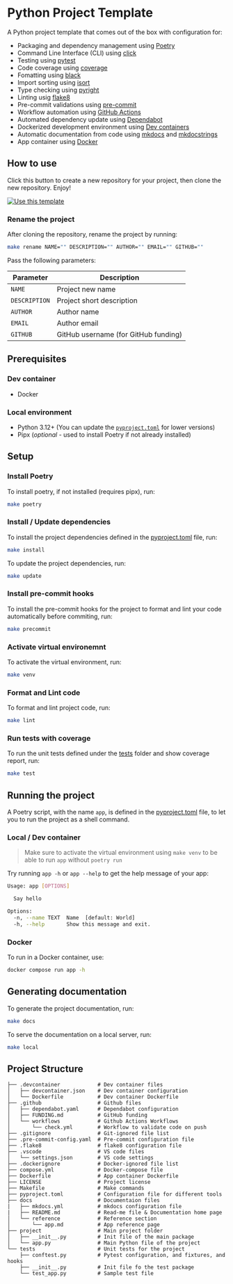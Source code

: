 # Python Project Template 
A Python project template that comes out of the box with configuration for:

- Packaging and dependency management using [Poetry](https://python-poetry.org)
- Command Line Interface (CLI) using [click](https://click.palletsprojects.com)
- Testing using [pytest](https://pytest.org)
- Code coverage using [coverage](https://coverage.readthedocs.io)
- Fomatting using [black](https://black.readthedocs.io) 
- Import sorting using [isort](https://pycqa.github.io/isort)
- Type checking using [pyright](https://microsoft.github.io/pyright)
- Linting usig [flake8](https://flake8.pycqa.org)
- Pre-commit validations using [pre-commit](https://pre-commit.com)
- Workflow automation using [GitHub Actions](https://github.com/features/actions)
- Automated dependency update using [Dependabot](https://docs.github.com/en/code-security/dependabot)
- Dockerized development environment using [Dev containers](https://code.visualstudio.com/docs/devcontainers/containers)
- Automatic documentation from code using [mkdocs](https://www.mkdocs.org) and [mkdocstrings](https://mkdocstrings.github.io)
- App container using [Docker](https://docker.com)

## How to use
Click this button to create a new repository for your project, then clone the new repository. Enjoy!

[![Use this template]( https://img.shields.io/badge/Use%20this%20template-238636?style=for-the-badge)](https://github.com/amrabed/python/generate)

### Rename the project
After cloning the repository, rename the project by running:
```bash
make rename NAME="" DESCRIPTION="" AUTHOR="" EMAIL="" GITHUB=""
```
Pass the following parameters:

Parameter | Description
--- | ---
`NAME` | Project new name
`DESCRIPTION` | Project short description
`AUTHOR` | Author name
`EMAIL`| Author email 
`GITHUB`| GitHub username (for GitHub funding)


## Prerequisites
### Dev container
- Docker

### Local environment
- Python 3.12+ (You can update the [`pyproject.toml`](../pyproject.toml#L39) for lower versions)
- Pipx (*optional* - used to install Poetry if not already installed)

## Setup

### Install Poetry
To install poetry, if not installed (requires pipx), run:
```bash
make poetry
```

### Install / Update dependencies
To install the project dependencies defined in the [pyproject.toml](../pyproject.toml) file, run:
```bash
make install
```

To update the project dependencies, run:
```bash
make update
```

### Install pre-commit hooks
To install the pre-commit hooks for the project to format and lint your code automatically before commiting, run: 
```bash
make precommit
```

### Activate virtual environemnt
To activate the virtual environment, run:
```bash
make venv
```

### Format and Lint code
To format and lint project code, run:
```bash
make lint
```

### Run tests with coverage
To run the unit tests defined under the [tests](../tests/) folder and show coverage report, run:
```bash
make test
```

## Running the project
A Poetry script, with the name `app`, is defined in the [pyproject.toml](../pyproject.toml#L36) file, to let you to run the project as a shell command.

### Local / Dev container
> Make sure to activate the virtual environment using `make venv` to be able to run `app` without `poetry run`

Try running `app -h` or `app --help` to get the help message of your app:
```bash
Usage: app [OPTIONS]

  Say hello

Options:
  -n, --name TEXT  Name  [default: World]
  -h, --help       Show this message and exit.
```

### Docker
To run in a Docker container, use:
```bash
docker compose run app -h
```

## Generating documentation
To generate the project documentation, run:
```bash
make docs
```
To serve the documentation on a local server, run:
```bash
make local
```

## Project Structure

```
├── .devcontainer            # Dev container files
│   ├── devcontainer.json    # Dev container configuration
│   └── Dockerfile           # Dev container Dockerfile
├── .github                  # Github files
│   ├── dependabot.yaml      # Dependabot configuration
│   ├── FUNDING.md           # GitHub funding
│   └── workflows            # Github Actions Workflows
│       └── check.yml        # Workflow to validate code on push
├── .gitignore               # Git-ignored file list
├── .pre-commit-config.yaml  # Pre-commit configuration file
├── .flake8                  # flake8 configuration file
├── .vscode                  # VS code files
│   └── settings.json        # VS code settings
├── .dockerignore            # Docker-ignored file list
├── compose.yml              # Docker-compose file
├── Dockerfile               # App container Dockerfile
├── LICENSE                  # Project license
├── Makefile                 # Make commands
├── pyproject.toml           # Configuration file for different tools
├── docs                     # Documentaion files
|   ├── mkdocs.yml           # mkdocs configuration file
|   ├── README.md            # Read-me file & Documentation home page
│   └── reference            # Reference section
│       └── app.md           # App reference page
├── project                  # Main project folder
│   ├── __init__.py          # Init file of the main package
│   └── app.py               # Main Python file of the project
└── tests                    # Unit tests for the project
    ├── conftest.py          # Pytest configuration, and fixtures, and hooks
    ├── __init__.py          # Init file fo the test package
    └── test_app.py          # Sample test file
```